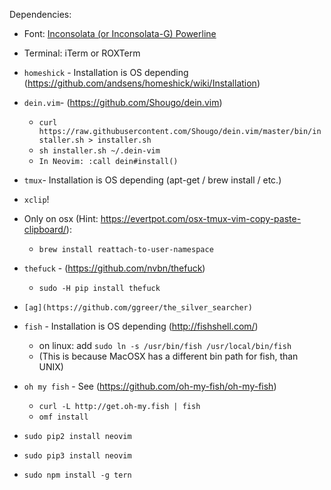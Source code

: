 Dependencies:

- Font: [Inconsolata (or Inconsolata-G) Powerline](https://github.com/ryanoasis/nerd-fonts/tree/master/patched-fonts/Inconsolata)
- Terminal: iTerm or ROXTerm

- `homeshick` - Installation is OS depending (https://github.com/andsens/homeshick/wiki/Installation)
- `dein.vim`- (https://github.com/Shougo/dein.vim)
    - `curl https://raw.githubusercontent.com/Shougo/dein.vim/master/bin/installer.sh > installer.sh`
    - `sh installer.sh ~/.dein-vim`
    - `In Neovim: :call dein#install()`
- `tmux`- Installation is OS depending (apt-get / brew install / etc.)
- `xclip`!
- Only on osx (Hint: https://evertpot.com/osx-tmux-vim-copy-paste-clipboard/):
    - `brew install reattach-to-user-namespace`
- `thefuck` - (https://github.com/nvbn/thefuck)
    - `sudo -H pip install thefuck`
- `[ag](https://github.com/ggreer/the_silver_searcher)`
- `fish` - Installation is OS depending (http://fishshell.com/)
    - on linux: add `sudo ln -s /usr/bin/fish /usr/local/bin/fish`
    - (This is because MacOSX has a different bin path for fish, than UNIX)
- `oh my fish` - See (https://github.com/oh-my-fish/oh-my-fish)
    - `curl -L http://get.oh-my.fish | fish`
    - `omf install`
- `sudo pip2 install neovim`
- `sudo pip3 install neovim`
- `sudo npm install -g tern`

